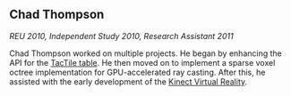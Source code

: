 ## Chad Thompson

*REU 2010, Independent Study 2010, Research Assistant 2011*

Chad Thompson worked on multiple projects. He began by enhancing the API for the [TacTile table](research.html#tactile). He then moved on to implement a sparse voxel octree implementation for GPU-accelerated ray casting. After this, he assisted with the early development of the [Kinect Virtual Reality](events.html#kinect-vr).
